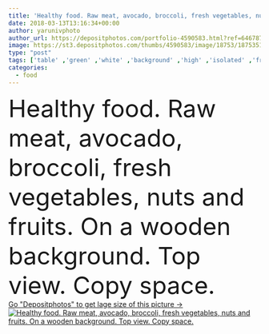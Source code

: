 ```yaml
---
title: 'Healthy food. Raw meat, avocado, broccoli, fresh vegetables, nuts and fruits. On a wooden background. Top view. Copy space.'
date: 2018-03-13T13:16:34+00:00
author: yarunivphoto
author_url: https://depositphotos.com/portfolio-4590583.html?ref=64678756
image: https://st3.depositphotos.com/thumbs/4590583/image/18753/187535116/api_thumb_450.jpg?forcejpeg=true
type: "post"
tags: ['table' ,'green' ,'white' ,'background' ,'high' ,'isolated' ,'fresh' ,'health' ,'healthy' ,'natural' ,'meat' ,'raw' ,'food' ,'board' ,'cooking' ,'ingredient' ,'protein' ,'fillet' ,'diet' ,'plate' ,'fruit' ,'tasty' ,'delicious' ,'meal' ,'vegetable' ,'eating' ,'tomato' ,'chicken' ,'poultry' ,'nutrition' ,'dinner' ,'lunch' ,'salad' ,'vegetables' ,'bowl' ,'product' ,'organic' ,'dietary' ,'avocado' ,'spinach' ,'broccoli' ]
categories: 
  - food
---
```

<div aling="center">
            <font size="60"> Healthy food. Raw meat, avocado, broccoli, fresh vegetables, nuts and fruits. On a wooden background. Top view. Copy space.</font>   
</div>
<div>
    <a href='https://depositphotos.com/187535116/stock-photo-healthy-food-raw-meat-avocado.html?ref=64678756' target=_blank > Go "Depositphotos" to get lage size of this picture ->
        <img href='https://depositphotos.com/187535116/stock-photo-healthy-food-raw-meat-avocado.html?ref=64678756' src='https://st3.depositphotos.com/4590583/18753/i/950/depositphotos_187535116-stock-photo-healthy-food-raw-meat-avocado.jpg?forcejpeg=true' alt='Healthy food. Raw meat, avocado, broccoli, fresh vegetables, nuts and fruits. On a wooden background. Top view. Copy space.' >
    </a>
</div>
